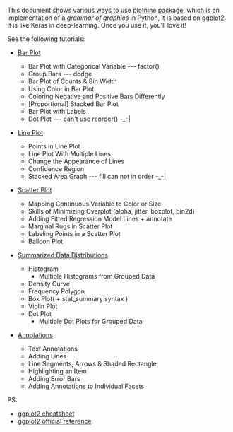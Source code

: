 This document shows various ways to use [plotnine package](https://plotnine.readthedocs.io/en/latest/), which is  an implementation of a *grammar of graphics* in Python, it is based on [ggplot2](http://ggplot2.org/). It is like Keras in deep-learning. Once you use it, you'll love it! 

See the following tutorials: 

- [Bar Plot](http://nbviewer.jupyter.org/github/Peter-Chou/package-lab/blob/master/plotnine/bar_plot.ipynb)

  -  Bar Plot with Categorical Variable --- factor()
  -  Group Bars --- dodge
  -  Bar Plot of Counts & Bin Width
  -  Using Color in Bar Plot
  -  Coloring Negative and Positive Bars Differently
  -  [Proportional] Stacked Bar Plot
  -  Bar Plot with Labels
  -  Dot Plot --- can't use reorder() -_-|
- [Line Plot](http://nbviewer.jupyter.org/github/Peter-Chou/package-lab/blob/master/plotnine/line_plot.ipynb)
  - Points in Line Plot
  - Line Plot With Multiple Lines
  - Change the Appearance of Lines
  - Confidence Region
  - Stacked Area Graph --- fill can not in order -_-|
- [Scatter Plot](http://nbviewer.jupyter.org/github/Peter-Chou/package-lab/blob/master/plotnine/scatter_plot.ipynb)
  - Mapping Continuous Variable to Color or Size
  - Skills of Minimizing Overplot (alpha, jitter, boxplot, bin2d)
  - Adding Fitted Regression Model Lines + annotate
  - Marginal Rugs in Scatter Plot
  - Labeling Points in a Scatter Plot
  - Balloon Plot
- [Summarized Data Distributions](http://nbviewer.jupyter.org/github/Peter-Chou/package-lab/blob/master/plotnine/Summarized_Data_Distributions.ipynb)
  - Histogram
    - Multiple Histograms from Grouped Data
  - Density Curve
  - Frequency Polygon
  - Box Plot( + stat_summary syntax )
  - Violin Plot
  - Dot Plot
    - Multiple Dot Plots for Grouped Data
- [Annotations](http://nbviewer.jupyter.org/github/Peter-Chou/package-lab/blob/master/plotnine/annotations.ipynb)
  - Text Annotations
  - Adding Lines
  - Line Segments, Arrows & Shaded Rectangle
  - Highlighting an Item
  - Adding Error Bars
  - Adding Annotations to Individual Facets


  



PS:

- [ggplot2 cheatsheet](https://github.com/Peter-Chou/package-lab/blob/master/plotnine/ggplot2-cheatsheet.pdf)
- [ggplot2 official reference](http://ggplot2.tidyverse.org/reference/index.html)